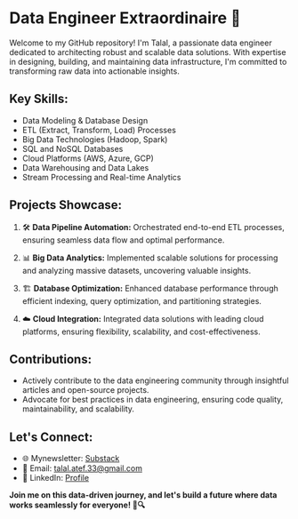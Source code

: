 # Data Engineer Extraordinaire 🚀

Welcome to my GitHub repository! I'm Talal, a passionate data engineer dedicated to architecting robust and scalable data solutions. With expertise in designing, building, and maintaining data infrastructure, I'm committed to transforming raw data into actionable insights.

## Key Skills:
- Data Modeling & Database Design
- ETL (Extract, Transform, Load) Processes
- Big Data Technologies (Hadoop, Spark)
- SQL and NoSQL Databases
- Cloud Platforms (AWS, Azure, GCP)
- Data Warehousing and Data Lakes
- Stream Processing and Real-time Analytics

## Projects Showcase:
1. 🛠️ **Data Pipeline Automation:** Orchestrated end-to-end ETL processes, ensuring seamless data flow and optimal performance.

2. 📊 **Big Data Analytics:** Implemented scalable solutions for processing and analyzing massive datasets, uncovering valuable insights.

3. 🏗️ **Database Optimization:** Enhanced database performance through efficient indexing, query optimization, and partitioning strategies.

4. ☁️ **Cloud Integration:** Integrated data solutions with leading cloud platforms, ensuring flexibility, scalability, and cost-effectiveness.

## Contributions:
- Actively contribute to the data engineering community through insightful articles and open-source projects.
- Advocate for best practices in data engineering, ensuring code quality, maintainability, and scalability.

## Let's Connect:
- 🌐 Mynewsletter: [Substack](https://substack.com/profile/185380815-talal-atef?utm_source=user-menu)
- 📧 Email: talal.atef.33@gmail.com
- 💼 LinkedIn: [Profile](https://www.linkedin.com/in/talal-atef-997580204/)

**Join me on this data-driven journey, and let's build a future where data works seamlessly for everyone! 🚀🔍**
